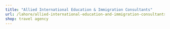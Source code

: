 ```yaml
---
title: "Allied International Education & Immigration Consultants"
url: /lahore/allied-international-education-and-immigration-consultants/
shop: travel agency
---
```


